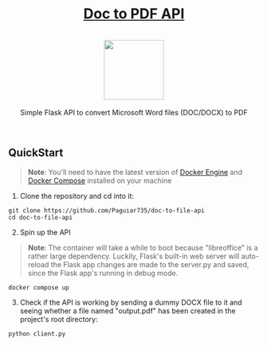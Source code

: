 <h1 align="center"><a href="https://github.com/Paguiar735/doc-to-file-api">Doc to PDF API</a></h1>

<p align="center">
    <br>
  <a href="https://pixabay.com/vectors/pdf-document-documents-pdf-file-4919559/">
    <img src="https://cdn.pixabay.com/photo/2020/03/10/17/02/pdf-4919559_960_720.png" width="120px" height="120px"/>
  </a>
  <br><br>
    Simple Flask API to convert Microsoft Word files (DOC/DOCX) to PDF
  <br>
</p>

<br>

## QuickStart

> **Note**: You'll need to have the latest version of [Docker Engine](https://docs.docker.com/engine/install/) and [Docker Compose](https://docs.docker.com/compose/install/) installed on your machine

1. Clone the repository and cd into it:

```
git clone https://github.com/Paguiar735/doc-to-file-api
cd doc-to-file-api
```

2. Spin up the API 

> **Note**: The container will take a while to boot because "libreoffice" is a rather large dependency. Luckily, Flask's built-in web server will auto-reload the Flask app changes are made to the server.py and saved, since the Flask app's running in debug mode.

```
docker compose up
```

3. Check if the API is working by sending a dummy DOCX file to it and seeing whether a file named "output.pdf" has been created in the project's root directory:

```
python client.py
```